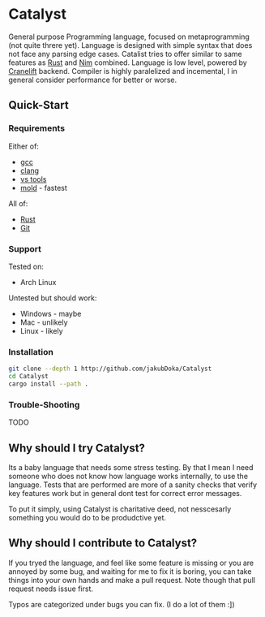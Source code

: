 # Catalyst

General purpose Programming language, focused on metaprogramming (not quite
threre yet). Language is designed with simple syntax that does not face any
parsing edge cases. Catalist tries to offer similar to same features as
[Rust](https://www.rust-lang.org/) and [Nim](https://nim-lang.org/)
combined. Language is low level, powered by
[Cranelift](https://github.com/bytecodealliance/wasmtime/tree/main/cranelift)
backend. Compiler is highly paralelized and incemental, I in general consider
performance for better or worse.

## Quick-Start

### Requirements

Either of:
- [gcc](https://gcc.gnu.org/)
- [clang](https://clang.llvm.org/)
- [vs tools](https://visualstudio.microsoft.com/downloads/)
- [mold](https://github.com/rui314/mold) - fastest

All of:
- [Rust](https://www.rust-lang.org/tools/install)
- [Git](https://git-scm.com/downloads)

### Support

Tested on:
- Arch Linux

Untested but should work:
- Windows - maybe
- Mac - unlikely
- Linux - likely

### Installation

```bash
git clone --depth 1 http://github.com/jakubDoka/Catalyst
cd Catalyst
cargo install --path .
```

### Trouble-Shooting

TODO

## Why should I try Catalyst?

Its a baby language that needs some stress testing. By that I mean I need
someone who does not know how language works internally, to use the language.
Tests that are performed are more of a sanity checks that verify key features
work but in general dont test for correct error messages.

To put it simply, using Catalyst is charitative deed, not nesscesarly something
you would do to be produdctive yet.

## Why should I contribute to Catalyst?

If you tryed the language, and feel like some feature is missing or you are
annoyed by some bug, and waiting for me to fix it is boring, you can take things
into your own hands and make a pull request. Note though that pull request needs
issue first.

Typos are categorized under bugs you can fix. (I do a lot of them :])
